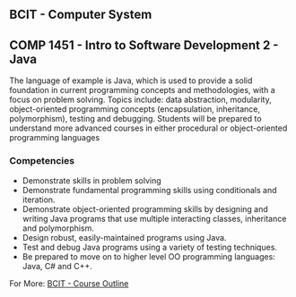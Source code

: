 <section>
  <div>
    <h1>BCIT - Computer System</h1>
    <h2>COMP 1451 - Intro to Software Development 2 - Java</h2>
    <p>
    The language of example is Java, which is used to provide a solid foundation in current programming concepts and methodologies, with a focus on problem solving. Topics include: data abstraction, modularity, object-oriented programming concepts (encapsulation, inheritance, polymorphism), testing and debugging. Students will be prepared to understand more advanced courses in either procedural or object-oriented programming languages
    </p>
    <h3>Competencies</h3>
    <ul>
      <li>Demonstrate skills in problem solving</li>
      <li>Demonstrate fundamental programming skills using conditionals and iteration.</li>
      <li>Demonstrate object-oriented programming skills by designing and writing Java programs that use multiple interacting classes, inheritance and polymorphism.</li>
      <li>Design robust, easily-maintained programs using Java.</li>
      <li>Test and debug Java programs using a variety of testing techniques.</li>
      <li>Be prepared to move on to higher level OO programming languages: Java, C# and C++.</li>
    </ul>
  </div>
  <span><strog>For More: </strong></span><a href="https://www.bcit.ca/study/outlines/20172055989">BCIT - Course Outline</a>
</section>
